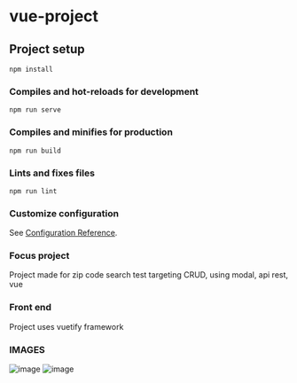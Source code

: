 # vue-project

## Project setup
```
npm install
```

### Compiles and hot-reloads for development
```
npm run serve
```

### Compiles and minifies for production
```
npm run build
```

### Lints and fixes files
```
npm run lint
```

### Customize configuration
See [Configuration Reference](https://cli.vuejs.org/config/).

### Focus project
Project made for zip code search test targeting CRUD, using modal, api rest, vue

### Front end
Project uses vuetify framework

### IMAGES
![image](https://github.com/mateusmesko/address-project/assets/58198358/e797a254-5042-4f0b-ad86-bd1d2e53385c)
![image](https://github.com/mateusmesko/address-project/assets/58198358/472cad1d-5369-450f-ab5a-7a0cf3d01720)

